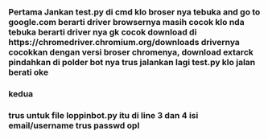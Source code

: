 <h3>Pertama Jankan test.py di cmd klo broser nya tebuka and go to google.com berarti driver browsernya masih cocok klo nda tebuka berarti driver nya gk cocok download di https://chromedriver.chromium.org/downloads drivernya cocokkan dengan versi broser chromenya, download extarck pindahkan di polder bot nya
trus jalankan lagi test.py klo jalan berati oke
<h3>kedua<h3>
trus untuk file loppinbot.py itu di line 3 dan 4 isi email/username trus passwd opl
